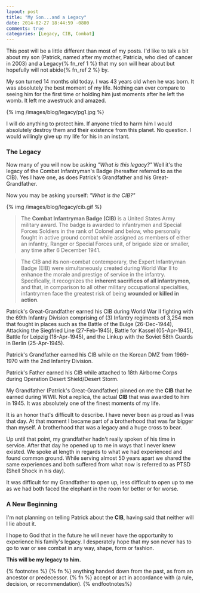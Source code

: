 ```yaml
---
layout: post
title: "My Son...and a Legacy"
date: 2014-02-27 18:44:59 -0800
comments: true
categories: [Legacy, CIB, Combat]
---
```

This post will be a little different than most of my posts. I'd like to talk a bit about my son (Patrick, named after my mother, Patricia, who died of cancer in 2003) and a Legacy{% fn_ref 1 %} that my son will hear about but hopefully will not abide{% fn_ref 2 %} by.
<!-- more -->
My son turned 14 months old today. I was 43 years old when he was born. It was absolutely the best moment of my life. Nothing can ever compare to seeing him for the first time or holding him just moments after he left the womb. It left me awestruck and amazed.

{% img /images/blog/legacy/pg1.jpg %}

I will do anything to protect him. If anyone tried to harm him I would absolutely destroy them and their existence from this planet. No question. I would willingly give up my life for his in an instant.

### The Legacy
Now many of you will now be asking _"What is this legacy?"_ Well it's the legacy of the Combat Infantryman's Badge (hereafter referred to as the CIB). Yes I have one, as does Patrick's Grandfather and his Great-Grandfather.

Now you may be asking yourself: _"What is the CIB?"_

{% img /images/blog/legacy/cib.gif %}

>The **Combat Infantryman Badge (CIB)** is a United States Army military award. The badge is awarded to infantrymen and Special Forces Soldiers in the rank of Colonel and below, who personally fought in active ground combat while assigned as members of either an infantry, Ranger or Special Forces unit, of brigade size or smaller, any time after 6 December 1941.

>The CIB and its non-combat contemporary, the Expert Infantryman Badge (EIB) were simultaneously created during World War II to enhance the morale and prestige of service in the infantry. Specifically, it recognizes the **inherent sacrifices of all infantrymen**, and that, in comparison to all other military occupational specialties, infantrymen face the greatest risk of being **wounded or killed in action**.

Patrick's Great-Grandfather earned his CIB during World War II fighting with the 69th Infantry Division comprising of (3) Infantry regiments of 3,254 men that fought in places such as the Battle of the Bulge (26-Dec-1944), Attacking the Siegfried Line (27-Feb-1945), Battle for Kassel (05-Apr-1945), Battle for Leipzig (18-Apr-1945), and the Linkup with the Soviet 58th Guards in Berlin (25-Apr-1945).

Patrick's Grandfather earned his CIB while on the Korean DMZ from 1969-1970 with the 2nd Infantry Division.

Patrick's Father earned his CIB while attached to 18th Airborne Corps during Operation Desert Shield/Desert Storm.

My Grandfather (Patrick's Great-Grandfather) pinned on me the **CIB** that he earned during WWII. Not a replica, the actual **CIB** that was awarded to him in 1945. It was absolutely one of the finest moments of my life.

It is an honor that's difficult to describe. I have never been as proud as I was that day. At that moment I became part of a brotherhood that was far bigger than myself. A brotherhood that was a legacy and a huge cross to bear.

Up until that point, my grandfather hadn't really spoken of his time in service. After that day he opened up to me in ways that I never knew existed. We spoke at length in regards to what we had experienced and found common ground. While serving almost 50 years apart we shared the same experiences and both suffered from what now is referred to as PTSD (Shell Shock in his day).

It was difficult for my Grandfather to open up, less difficult to open up to me as we had both faced the elephant in the room for better or for worse.

### A New Beginning
I'm not planning on telling Patrick about the **CIB**, having said that neither will I lie about it.

I hope to God that in the future he will never have the opportunity to
experience his family's legacy. I desperately hope that my son never has to go to war or see combat in any way, shape, form or fashion.

**This will be my legacy to him.**

{% footnotes %}
  {% fn %} anything handed down from the past, as from an ancestor or predecessor.
  {% fn %} accept or act in accordance with (a rule, decision, or recommendation).
{% endfootnotes%}
